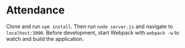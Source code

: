 # Attendance

Clone and run `npm install`. Then run `node server.js` and navigate to 
`localhost:3000`. Before development, start Webpack with `webpack -w` to watch
and build the application.
